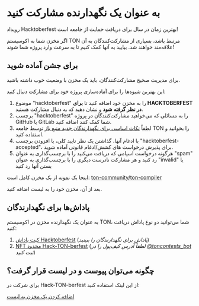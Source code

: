 # به عنوان یک نگهدارنده مشارکت کنید

رویداد Hacktoberfest بهترین زمان در سال برای دریافت حمایت از جامعه است!

اگر مخزن شما به اکوسیستم TON مرتبط باشد، بسیاری از مشارکت‌کنندگان به آن علاقه‌مند خواهند شد. بیایید به آنها کمک کنیم تا به سرعت وارد پروژه شما شوند!

## برای جشن آماده شوید

برای مدیریت صحیح مشارکت‌کنندگان، باید یک مخزن با وضعیت خوب داشته باشید.

این بهترین شیوه‌ها را برای آماده‌سازی پروژه خود برای مشارکت دنبال کنید:

1. موضوع "hacktoberfest" را به مخزن خود اضافه کنید تا **برای HACKTOBERFEST در نظر گرفته شود** و نشان دهید که به دنبال مشارکت هستید.
2. برچسب "hacktoberfest" را به مسائلی که می‌خواهید مشارکت‌کنندگان در پروژه GitHub یا GitLab شما کمک کنند اضافه کنید.
3. لطفاً [نکات اساسی برای نگهدارندگان جدید منبع باز](https://blog.ton.org/essential-tips-for-new-open-source-maintainers) توسط جامعه TON را بخوانید و استفاده کنید.
4. با ادغام آنها، گذاشتن یک نظر تایید کلی، یا افزودن برچسب "hacktoberfest-accepted"، برای پذیرش درخواست های کشش/ادغام قانونی آماده شوید.
5. هرگونه درخواست اسپامی که دریافت می‌کنید را با برچسب‌گذاری به عنوان "spam" رد کنید و هر مشارکت نادرست دیگری را با برچسب‌گذاری به عنوان "invalid" یا بستن آنها رد کنید

اینجا یک نمونه از یک مخزن کامل است: [ton-community/ton-compiler](https://github.com/ton-community/ton-compiler)

بعد از آن، مخزن خود را به لیست اضافه کنید.

## پاداش‌ها برای نگهدارندگان

به عنوان یک نگهدارنده مخزن در اکوسیستم TON، شما می‌توانید دو نوع پاداش دریافت کنید:

1. [کیت پاداش Hacktoberfest](https://hacktoberfest.com/participation/#maintainers) (*پاداش برای نگهدارندگان را ببینید*)
2. [NFT محدود Hack-TON-berfest](/v3/documentation/archive/hacktoberfest-2022#what-are-the-rewards) (*لطفاً آدرس کیف‌پول را در [@toncontests_bot](https://t.me/toncontests_bot) ثبت کنید*)

## چگونه می‌توان پیوست و در لیست قرار گرفت؟

برای شرکت در Hack-TON-berfest از این لینک استفاده کنید:

<span className="DocsMarkdown--button-group-content">
  <a href="https://airtable.com/shrgXIgZdBKKX64NL"
     className="Button Button-is-docs-primary">
    اضافه کردن یک مخزن به لیست
  </a>
</span>
